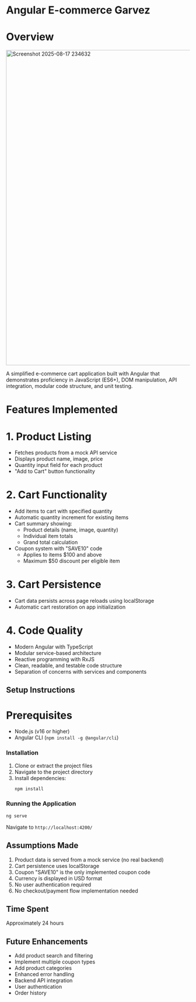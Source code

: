 # Angular E-commerce Garvez

# Overview
<img width="1901" height="862" alt="Screenshot 2025-08-17 234632" src="https://github.com/user-attachments/assets/a2a2efc3-c3e0-4e57-ad6d-1221bf92adbb" />

A simplified e-commerce cart application built with Angular that demonstrates proficiency in JavaScript (ES6+), DOM manipulation, API integration, modular code structure, and unit testing.

# Features Implemented

# 1. Product Listing
- Fetches products from a mock API service
- Displays product name, image, price
- Quantity input field for each product
- "Add to Cart" button functionality

# 2. Cart Functionality
- Add items to cart with specified quantity
- Automatic quantity increment for existing items
- Cart summary showing:
  - Product details (name, image, quantity)
  - Individual item totals
  - Grand total calculation
- Coupon system with "SAVE10" code
  - Applies to items $100 and above
  - Maximum $50 discount per eligible item

# 3. Cart Persistence
- Cart data persists across page reloads using localStorage
- Automatic cart restoration on app initialization

# 4. Code Quality
- Modern Angular with TypeScript
- Modular service-based architecture
- Reactive programming with RxJS
- Clean, readable, and testable code structure
- Separation of concerns with services and components

## Setup Instructions
# Prerequisites
- Node.js (v16 or higher)
- Angular CLI (`npm install -g @angular/cli`)

### Installation
1. Clone or extract the project files
2. Navigate to the project directory
3. Install dependencies:
   ```bash
   npm install
   ```

### Running the Application
```bash
ng serve
```
Navigate to `http://localhost:4200/`


## Assumptions Made
1. Product data is served from a mock service (no real backend)
2. Cart persistence uses localStorage 
3. Coupon "SAVE10" is the only implemented coupon code
4. Currency is displayed in USD format
5. No user authentication required
6. No checkout/payment flow implementation needed


## Time Spent
Approximately 24 hours

## Future Enhancements
- Add product search and filtering
- Implement multiple coupon types
- Add product categories
- Enhanced error handling
- Backend API integration
- User authentication
- Order history

